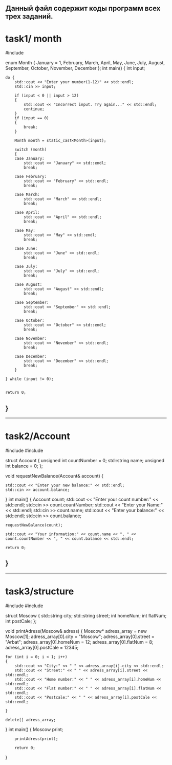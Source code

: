  ## Данный файл содержит коды программ всех трех заданий.

 # task1/ month
 #include <iostream>

enum Month
{
	January = 1,
	February,
	March,
	April,
	May,
	June,
	July,
	August,
	September,
	October,
	November,
	December
};
int main()
{
	int input;

	do {
		std::cout << "Enter your number(1-12)" << std::endl;
		std::cin >> input;

		if (input < 0 || input > 12)
		{
			std::cout << "Incorrect input. Try again..." << std::endl;
			continue;
		}
		if (input == 0)
		{
			break;
		}

		Month month = static_cast<Month>(input);

		switch (month)
		{
		case January:
			std::cout << "January" << std::endl;
			break;

		case February:
			std::cout << "February" << std::endl;
			break;

		case March:
			std::cout << "March" << std::endl;
			break;

		case April:
			std::cout << "April" << std::endl;
			break;

		case May:
			std::cout << "May" << std::endl;
			break;

		case June:
			std::cout << "June" << std::endl;
			break;

		case July:
			std::cout << "July" << std::endl;
			break;

		case August:
			std::cout << "August" << std::endl;
			break;

		case September:
			std::cout << "September" << std::endl;
			break;

		case October:
			std::cout << "October" << std::endl;
			break;

		case November:
			std::cout << "November" << std::endl;
			break;

		case December:
			std::cout << "December" << std::endl;
			break;
		}

	} while (input != 0);
	

	return 0;
}
-------------------------------------------------------------------------------
-------------------------------------------------------------------------------

# task2/Account
#include <iostream>
#include<string>

struct Account
{
    unsigned int countNumber = 0;
    std::string name;
    unsigned int balance = 0;
};

void requestNewBalance(Account& account)
{
   
    std::cout << "Enter your new balance:" << std::endl;
    std::cin >> account.balance;
      
}
int main()
{
    Account count;
    std::cout << "Enter your count number:" << std::endl;
    std::cin >> count.countNumber;
    std::cout << "Enter your Name:" << std::endl;
    std::cin >> count.name;
    std::cout << "Enter your balance:" << std::endl;
    std::cin >> count.balance;

    requestNewBalance(count);
    
    std::cout << "Your information:" << count.name << ", " << count.countNumber << ", " << count.balance << std::endl;
    
    return 0;
}
--------------------------------------------------------------------------------
--------------------------------------------------------------------------------

# task3/structure
#include <iostream>
#include<string>

struct Moscow
{
    std::string city;
    std::string street;
    int homeNum;
    int flatNum;
    int postCale;
};

void printAdress(Moscow& adress)
{
    Moscow* adress_array = new Moscow[1];
    adress_array[0].city = "Moscow";
    adress_array[0].street = "Arbat";
    adress_array[0].homeNum = 12;
    adress_array[0].flatNum = 8;
    adress_array[0].postCale = 12345;

    for (int i = 0; i < 1; i++)
    {
        std::cout << "City:" << " " << adress_array[i].city << std::endl;
        std::cout << "Street:" << " " << adress_array[i].street << std::endl;
        std::cout << "Home number:" << " " << adress_array[i].homeNum << std::endl;
        std::cout << "Flat number:" << " " << adress_array[i].flatNum << std::endl;
        std::cout << "Postcale:" << " " << adress_array[i].postCale << std::endl;

    }

    delete[] adress_array;
}
int main()
{
    Moscow print;

        printAdress(print);

        return 0;
}
